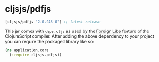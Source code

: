 # cljsjs/pdfjs

[](dependency)
```clojure
[cljsjs/pdfjs "2.0.943-0"] ;; latest release
```
[](/dependency)

This jar comes with `deps.cljs` as used by the [Foreign Libs][flibs] feature
of the ClojureScript compiler. After adding the above dependency to your project
you can require the packaged library like so:

```clojure
(ns application.core
  (:require cljsjs.pdfjs))
```

[flibs]: https://clojurescript.org/reference/packaging-foreign-deps
